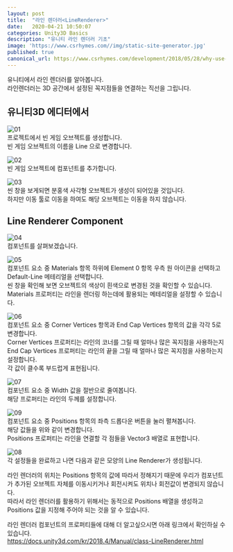 ```yaml
---
layout: post
title:  "라인 렌더러<LineRenderer>"
date:   2020-04-21 10:50:07
categories: Unity3D Basics
description: "유니티 라인 렌더러 기초"
image: 'https://www.csrhymes.com//img/static-site-generator.jpg'
published: true
canonical_url: https://www.csrhymes.com/development/2018/05/28/why-use-a-static-site-generator.html
---
```


유니티에서 라인 렌더러를 알아봅니다.  
라인렌더러는 3D 공간에서 설정된 꼭지점들을 연결하는 직선을 그립니다.
  
## 유니티3D 에디터에서  
  
![01](/img/UnityBasic/LineRenderer/01.PNG)  
프로젝트에서 빈 게임 오브젝트를 생성합니다.  
빈 게임 오브젝트의 이름을 Line 으로 변경합니다.  
  
  
![02](/img/UnityBasic/LineRenderer/02.PNG)  
빈 게임 오브젝트에 <LineRenderer> 컴포넌트를 추가합니다.  
  
  
![03](/img/UnityBasic/LineRenderer/03.PNG)  
씬 창을 보게되면 분홍색 사각형 오브젝트가 생성이 되어있을 것입니다.  
하지만 이동 툴로 이동을 하여도 해당 오브젝트는 이동을 하지 않습니다.  
  
  
## Line Renderer Component  
  
![04](/img/UnityBasic/LineRenderer/04.PNG)  
<LineRenderer> 컴포넌트를 살펴보겠습니다.  
  
  
![05](/img/UnityBasic/LineRenderer/05.PNG)  
컴포넌트 요소 중 Materials 항목 하위에 Element 0 항목 우측 원 아이콘을 선택하고 Default-Line 메테리얼을 선택합니다.  
씬 창을 확인해 보면 오브젝트의 색상이 흰색으로 변경된 것을 확인할 수 있습니다.  
Materials 프로퍼티는 라인을 렌더링 하는데에 활용되는 메테리얼을 설정할 수 있습니다.  
   
   
![06](/img/UnityBasic/LineRenderer/06.PNG)   
컴포넌트 요소 중 Corner Vertices 항목과 End Cap Vertices 항목의 값을 각각 5로 변경합니다.  
Corner Vertices 프로퍼티는 라인의 코너를 그릴 때 얼마나 많은 꼭지점을 사용하는지  
End Cap Vertices 프로퍼티는 라인의 끝을 그릴 때 얼마나 많은 꼭지점을 사용하는지 설정합니다.  
각 값이 클수록 부드럽게 표현됩니다.  
  
  
![07](/img/UnityBasic/LineRenderer/07.PNG)   
컴포넌트 요소 중 Width 값을 절반으로 줄여봅니다.  
해당 프로퍼티는 라인의 두께를 설정합니다.  
   
   
![09](/img/UnityBasic/LineRenderer/09.PNG)   
컴포넌트 요소 중 Positions 항목의 좌측 드롭다운 버튼을 눌러 펼쳐봅니다.  
해당 값들을 위와 같이 변경합니다.  
Positions 프로퍼티는 라인을 연결할 각 점들을 Vector3 배열로 표현합니다.  
    
    
![08](/img/UnityBasic/LineRenderer/08.PNG)   
각 설정들을 완료하고 나면 다음과 같은 모양의 Line Renderer가 생성됩니다.  
  
라인 렌더러의 위치는 Positions 항목의 값에 따라서 정해지기 때문에 우리가 <LineRenderer> 컴포넌트가 추가된 오브젝트 자체를 이동시키거나 회전시켜도 위치나 회전값이 변경되지 않습니다.  
따라서 라인 렌더러를 활용하기 위해서는 동적으로 Positions 배열을 생성하고 Positions 값을 지정해 주어야 되는 것을 알 수 있습니다.  
  
라인 렌더러 컴포넌트의 프로퍼티들에 대해 더 알고싶으시면 아래 링크에서 확인하실 수 있습니다.  
https://docs.unity3d.com/kr/2018.4/Manual/class-LineRenderer.html

